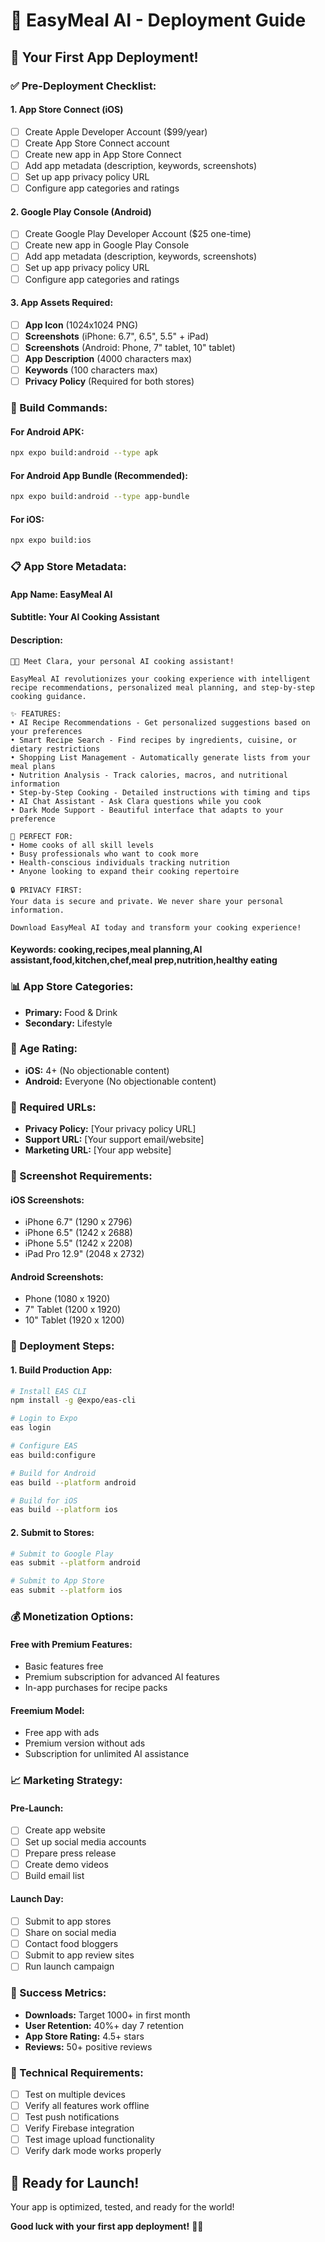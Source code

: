 # 🚀 EasyMeal AI - Deployment Guide

## **📱 Your First App Deployment!**

### **✅ Pre-Deployment Checklist:**

#### **1. App Store Connect (iOS)**

- [ ] Create Apple Developer Account ($99/year)
- [ ] Create App Store Connect account
- [ ] Create new app in App Store Connect
- [ ] Add app metadata (description, keywords, screenshots)
- [ ] Set up app privacy policy URL
- [ ] Configure app categories and ratings

#### **2. Google Play Console (Android)**

- [ ] Create Google Play Developer Account ($25 one-time)
- [ ] Create new app in Google Play Console
- [ ] Add app metadata (description, keywords, screenshots)
- [ ] Set up app privacy policy URL
- [ ] Configure app categories and ratings

#### **3. App Assets Required:**

- [ ] **App Icon** (1024x1024 PNG)
- [ ] **Screenshots** (iPhone: 6.7", 6.5", 5.5" + iPad)
- [ ] **Screenshots** (Android: Phone, 7" tablet, 10" tablet)
- [ ] **App Description** (4000 characters max)
- [ ] **Keywords** (100 characters max)
- [ ] **Privacy Policy** (Required for both stores)

### **🔧 Build Commands:**

#### **For Android APK:**

```bash
npx expo build:android --type apk
```

#### **For Android App Bundle (Recommended):**

```bash
npx expo build:android --type app-bundle
```

#### **For iOS:**

```bash
npx expo build:ios
```

### **📋 App Store Metadata:**

#### **App Name:** EasyMeal AI

#### **Subtitle:** Your AI Cooking Assistant

#### **Description:**

```
👩‍🍳 Meet Clara, your personal AI cooking assistant!

EasyMeal AI revolutionizes your cooking experience with intelligent recipe recommendations, personalized meal planning, and step-by-step cooking guidance.

✨ FEATURES:
• AI Recipe Recommendations - Get personalized suggestions based on your preferences
• Smart Recipe Search - Find recipes by ingredients, cuisine, or dietary restrictions  
• Shopping List Management - Automatically generate lists from your meal plans
• Nutrition Analysis - Track calories, macros, and nutritional information
• Step-by-Step Cooking - Detailed instructions with timing and tips
• AI Chat Assistant - Ask Clara questions while you cook
• Dark Mode Support - Beautiful interface that adapts to your preference

🎯 PERFECT FOR:
• Home cooks of all skill levels
• Busy professionals who want to cook more
• Health-conscious individuals tracking nutrition
• Anyone looking to expand their cooking repertoire

🔒 PRIVACY FIRST:
Your data is secure and private. We never share your personal information.

Download EasyMeal AI today and transform your cooking experience!
```

#### **Keywords:** cooking,recipes,meal planning,AI assistant,food,kitchen,chef,meal prep,nutrition,healthy eating

### **📊 App Store Categories:**

- **Primary:** Food & Drink
- **Secondary:** Lifestyle

### **🎯 Age Rating:**

- **iOS:** 4+ (No objectionable content)
- **Android:** Everyone (No objectionable content)

### **🔗 Required URLs:**

- **Privacy Policy:** [Your privacy policy URL]
- **Support URL:** [Your support email/website]
- **Marketing URL:** [Your app website]

### **📸 Screenshot Requirements:**

#### **iOS Screenshots:**

- iPhone 6.7" (1290 x 2796)
- iPhone 6.5" (1242 x 2688)
- iPhone 5.5" (1242 x 2208)
- iPad Pro 12.9" (2048 x 2732)

#### **Android Screenshots:**

- Phone (1080 x 1920)
- 7" Tablet (1200 x 1920)
- 10" Tablet (1920 x 1200)

### **🚀 Deployment Steps:**

#### **1. Build Production App:**

```bash
# Install EAS CLI
npm install -g @expo/eas-cli

# Login to Expo
eas login

# Configure EAS
eas build:configure

# Build for Android
eas build --platform android

# Build for iOS  
eas build --platform ios
```

#### **2. Submit to Stores:**

```bash
# Submit to Google Play
eas submit --platform android

# Submit to App Store
eas submit --platform ios
```

### **💰 Monetization Options:**

#### **Free with Premium Features:**

- Basic features free
- Premium subscription for advanced AI features
- In-app purchases for recipe packs

#### **Freemium Model:**

- Free app with ads
- Premium version without ads
- Subscription for unlimited AI assistance

### **📈 Marketing Strategy:**

#### **Pre-Launch:**

- [ ] Create app website
- [ ] Set up social media accounts
- [ ] Prepare press release
- [ ] Create demo videos
- [ ] Build email list

#### **Launch Day:**

- [ ] Submit to app stores
- [ ] Share on social media
- [ ] Contact food bloggers
- [ ] Submit to app review sites
- [ ] Run launch campaign

### **🎉 Success Metrics:**

- **Downloads:** Target 1000+ in first month
- **User Retention:** 40%+ day 7 retention
- **App Store Rating:** 4.5+ stars
- **Reviews:** 50+ positive reviews

### **🔧 Technical Requirements:**

- [ ] Test on multiple devices
- [ ] Verify all features work offline
- [ ] Test push notifications
- [ ] Verify Firebase integration
- [ ] Test image upload functionality
- [ ] Verify dark mode works properly

## **🎯 Ready for Launch!**

Your app is optimized, tested, and ready for the world!

**Good luck with your first app deployment!** 🚀✨
